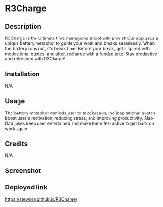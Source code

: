 # R3Charge

## Description
R3Charge is the Ultimate time management tool with a twist! Our app uses a unique battery metaphor to guide your work and breaks seamlessly. When the battery runs out, it's break time! Before your break, get inspired with motivational quotes, and after, recharge with a fundad joke. Stay productive and refreshed with R3Charge!

## Installation

N/A

## Usage
The battery metaphor reminds user to take breaks, the inspirational quotes boost user's motivation, reducing stress, and improving productivity. Also Dad jokes keep user entertained and make them feel active to get back on work again.

## Credits

N/A

## Screenshot


## Deployed link
https://stewpra.github.io/R3Charge/